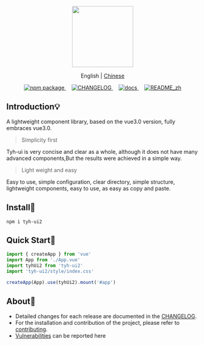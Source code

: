 <p align="center">
  <img height="160px" src="https://tianyuhao.cn/images/tyh-ui/tyh-ui2.svg">
</p>

<p align="center">
   English | <a href="https://github.com/Tyh2001/tyh-ui/blob/master/README.md">Chinese</a> 
</p>

<p align="center">
  <a href="https://www.npmjs.com/package/tyh-ui2">
    <img src="https://badgen.net/npm/v/tyh-ui2" alt="npm package">
  </a>
  <a style="margin-left:15px;" href="https://github.com/Tyh2001/tyh-ui/blob/master/CHANGELOG.md">
    <img src="https://img.shields.io/badge/tyh--ui-CHANGELOG-orange" alt="CHANGELOG">
  </a>
  <a style="margin-left:15px;" href="https://v3/tianyuhao.cn">
    <img src="https://img.shields.io/badge/tyh--ui-docs-red" alt="docs">
  </a>
  <a style="margin-left:15px;" href="https://github.com/Tyh2001/tyh-ui/blob/master/README_zh.md">
    <img src="https://img.shields.io/badge/tyh--ui-README__zh-yellowgreen" alt="README_zh">
  </a>
</p>

## Introduction:bulb:

A lightweight component library, based on the vue3.0 version, fully embraces vue3.0.

> Simplicity first

Tyh-ui is very concise and clear as a whole, although it does not have many advanced components,But the results were achieved in a simple way.

> Light weight and easy

Easy to use, simple configuration, clear directory, simple structure, lightweight components, easy to use, as easy as copy and paste.

## Install:wrench:

```shell
npm i tyh-ui2
```

## Quick Start:key:

```js
import { createApp } from 'vue'
import App from './App.vue'
import tyhUi2 from 'tyh-ui2'
import 'tyh-ui2/style/index.css'

createApp(App).use(tyhUi2).mount('#app')
```

## About:page_facing_up:

- Detailed changes for each release are documented in the [CHANGELOG](https://github.com/Tyh2001/tyh-ui/blob/master/CHANGELOG.md).
- For the installation and contribution of the project, please refer to [contributing](https://github.com/Tyh2001/tyh-ui/blob/master/contributing.md).
- [Vulnerabilities](https://github.com/Tyh2001/tyh-ui/blob/master/SECURITY.md) can be reported here
